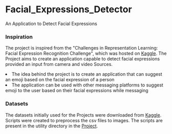 # Facial_Expressions_Detector
An Application to Detect Facial Expressions


<h3>Inspiration</h3>
<p>
The project is inspired from the "Challenges in Representation Learning: 
Facial Expression Recognition Challenge", which was hosted on 
<a href="https://www.kaggle.com/c/challenges-in-representation-learning-facial-expression-recognition-challenge/overview">Kaggle</a>.
The Project aims to create an application capable to detect facial expressions provided an input from camera and video Sources.
</p>
<p>
<li>The idea behind the project is to create an application that can suggest an emoji based on the facial expression of a person</li>
<li>The application can be used with other messaging platforms to suggest emoji to the user based on their facial expressions while messaging</li>

</p>

<h3> Datasets </h3>
<p>
The datasets initially used for the Projects were downloaded
from 
<a href="https://www.kaggle.com/c/challenges-in-representation-learning-facial-expression-recognition-challenge/data">Kaggle</a>.
Scripts were created to preprocess the csv files to images.
The scripts are present in the utility directory in the 
<a href="https://github.com/SINGH-HARSH1/Facial_Expressions_Detector/tree/master/utilities">Project</a>.
</p>



